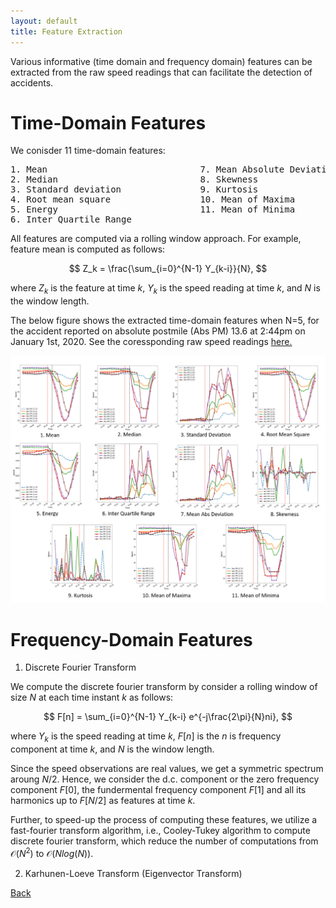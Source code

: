 ```yaml
---
layout: default
title: Feature Extraction
---
```


Various informative (time domain and frequency domain) features can be extracted from the raw speed readings that can facilitate the detection of accidents. 

# Time-Domain Features

We conisder 11 time-domain features:
<pre>
1. Mean                             7. Mean Absolute Deviation
2. Median                           8. Skewness
3. Standard deviation               9. Kurtosis
4. Root mean square                 10. Mean of Maxima
5. Energy                           11. Mean of Minima
6. Inter Quartile Range
</pre>


All features are computed via a rolling window approach. For example, feature mean is computed as follows:

$$ Z_k = \frac{\sum_{i=0}^{N-1} Y_{k-i}}{N}, $$

where $Z_k$ is the feature at time $k$, $Y_k$ is the speed reading at time $k$, and $N$ is the window length. 

 
The below figure shows the extracted time-domain features when N=5, for the accident reported on absolute postmile (Abs PM) 13.6 at 2:44pm on January 1st, 2020. See the coressponding raw speed readings [here.](./data_collect.html)

 ![feat](../images/time_feat.png)
 
 
# Frequency-Domain Features
 

1. Discrete Fourier Transform
 
We compute the discrete fourier transform by consider a rolling window of size $N$ at each time instant $k$ as follows:
 
$$ F[n] = \sum_{i=0}^{N-1} Y_{k-i} e^{-j\frac{2\pi}{N}ni}, $$

where $Y_k$ is the speed reading at time $k$, $F[n]$ is the $n$ is frequency component at time $k$,  and $N$ is the window length.

Since the speed observations are real values, we get a symmetric spectrum aroung $N/2$. Hence, we consider the d.c. component or the zero frequency component $F[0]$, the fundermental frequency component $F[1]$ and all its harmonics up to $F[N/2]$ as features at time $k$. 
 
Further, to speed-up the process of computing these features, we utilize a fast-fourier transform algorithm, i.e., Cooley-Tukey algorithm to compute discrete fourier transform, which reduce the number of computations from $\mathcal{O}(N^2)$ to $\mathcal{O}(Nlog(N))$. 

2. Karhunen-Loeve Transform (Eigenvector Transform)


 
[Back](../)
